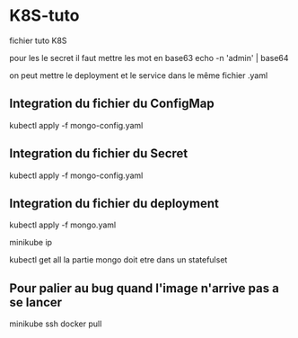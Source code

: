 # K8S-tuto
fichier tuto K8S

 pour les le secret il faut  mettre les mot  en base63 
echo -n 'admin' | base64


 on peut mettre le  deployment et le service dans le même fichier .yaml 

## Integration du fichier du ConfigMap

kubectl apply -f mongo-config.yaml

## Integration du fichier du Secret

kubectl apply -f mongo-config.yaml

## Integration du fichier du deployment

kubectl apply -f mongo.yaml


minikube ip 

kubectl get all
la partie mongo doit etre dans un statefulset 

## Pour palier   au  bug quand  l'image n'arrive pas a se lancer 
minikube ssh docker pull
